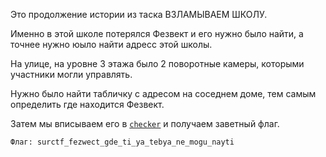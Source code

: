 Это продолжение истории из таска ВЗЛАМЫВАЕМ ШКОЛУ.

Именно в этой школе потерялся Фезвект и его нужно было найти, а точнее нужно юыло найти адресс этой школы.

На улице, на уровне 3 этажа было 2 поворотные камеры, которыми участники могли управлять. 

Нужно было найти табличку с адресом на соседнем доме, тем самым определить где находится Фезвект.

Затем мы вписываем его в [`checker`](http://surctf.ru:1339/) и получаем заветный флаг.

`Флаг: surctf_fezwect_gde_ti_ya_tebya_ne_mogu_nayti`

